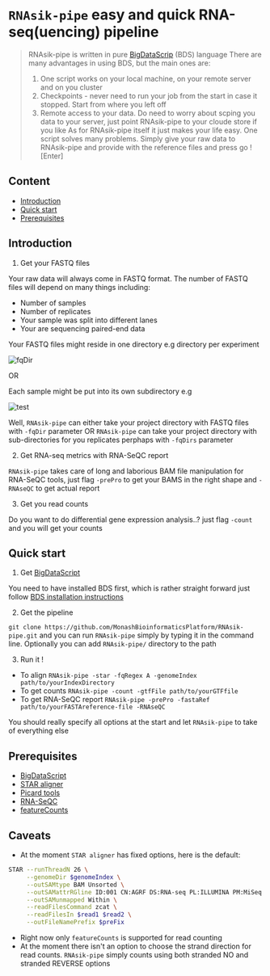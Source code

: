 # `RNAsik-pipe` easy and quick RNA-seq(uencing) pipeline

> RNAsik-pipe is written in pure [BigDataScrip](http://pcingola.github.io/BigDataScript/) (BDS) language
> There are many advantages in using BDS, but the main ones are:
>  1. One script works on your local machine, on your remote server and on you cluster
>  2. Checkpoints - never need to run your job from the start in case it stopped. Start from where you left off
>  3. Remote access to your data. Do need to worry about scping you data to your server, just point RNAsik-pipe
> to your cloude store if you like
> As for RNAsik-pipe itself it just makes your life easy. One script solves many problems. Simply give your
> raw data to RNAsik-pipe and provide with the reference files and press go ! [Enter]

## Content

- [Introduction](#introduction)
- [Quick start](#quick-start)
- [Prerequisites](#prerequisites)

## Introduction

1. Get your FASTQ files

  Your raw data will always come in FASTQ format. The number of FASTQ files will depend on many things
  including:

  - Number of samples 
  - Number of replicates 
  - Your sample was split into different lanes
  - Your are sequencing paired-end data

  Your FASTQ files might reside in one directory e.g directory per experiment

  ![fqDir](supplementary/rawDataDir)

  OR 

  Each sample might be put into its own subdirectory e.g

  ![test](supplementary/rawDataDirs)
  
  Well, `RNAsik-pipe` can either take your project directory with FASTQ files with `-fqDir` parameter
  OR `RNAsik-pipe` can take your project directory with sub-directories for you replicates perphaps with 
  `-fqDirs` parameter

2. Get RNA-seq metrics with RNA-SeQC report

  `RNAsik-pipe` takes care of long and laborious BAM file manipulation for RNA-SeQC tools, just flag 
  `-prePro` to get your BAMS in the right shape and `-RNAseQC` to get actual report

3. Get you read counts

  Do you want to do differential gene expression analysis..? just flag `-count` and you will get your counts

## Quick start

1. Get [BigDataScript](http://pcingola.github.io/BigDataScript/)

  You need to have installed BDS first, which is rather straight forward just follow [BDS installation instructions](http://pcingola.github.io/BigDataScript/download.html)

2. Get the pipeline

  `git clone https://github.com/MonashBioinformaticsPlatform/RNAsik-pipe.git` and you can run `RNAsik-pipe`
  simply by typing it in the command line. Optionally you can add `RNAsik-pipe/` directory to the path 

3. Run it !

  - To align `RNAsik-pipe -star -fqRegex A -genomeIndex path/to/yourIndexDirectory` 
  - To get counts `RNAsik-pipe -count -gtfFile path/to/yourGTFfile`
  - To get RNA-SeQC report `RNAsik-pipe -prePro -fastaRef path/to/yourFASTAreference-file -RNAseQC`

You should really specify all options at the start and let `RNAsik-pipe` to take of everything else

## Prerequisites

- [BigDataScript](http://pcingola.github.io/BigDataScript/download.html)
- [STAR aligner](https://github.com/alexdobin/STAR/releases)
- [Picard tools](http://broadinstitute.github.io/picard/)
- [RNA-SeQC](https://www.broadinstitute.org/cancer/cga/rna-seqc)
- [featureCounts](http://subread.sourceforge.net/)

## Caveats 

- At the moment `STAR aligner` has fixed options, here is the default:

```BASH
STAR --runThreadN 26 \
     --genomeDir $genomeIndex \
     --outSAMtype BAM Unsorted \
     --outSAMattrRGline ID:001 CN:AGRF DS:RNA-seq PL:ILLUMINA PM:MiSeq SM:$uniqueName \
     --outSAMunmapped Within \
     --readFilesCommand zcat \
     --readFilesIn $read1 $read2 \
     --outFileNamePrefix $preFix
```

- Right now only `featureCounts` is supported for read counting
- At the moment there isn't an option to choose the strand direction for read counts. `RNAsik-pipe` simply
counts using both stranded NO and stranded REVERSE options

